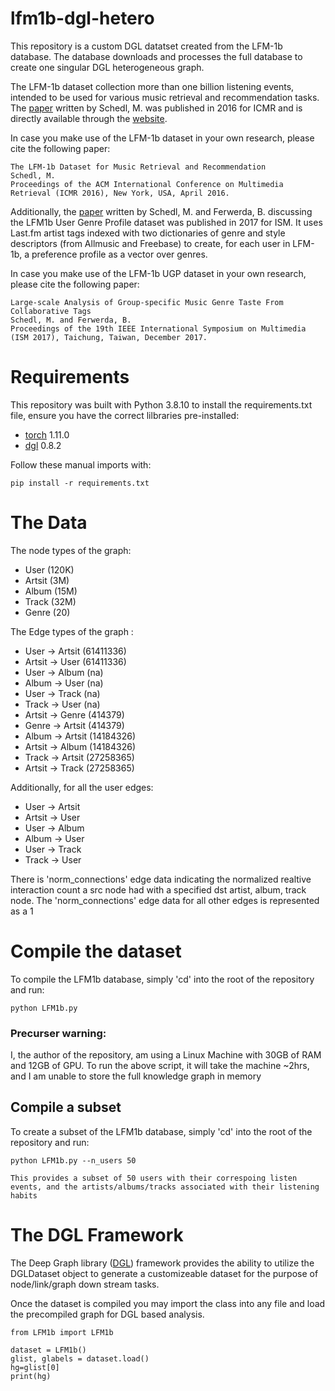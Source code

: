 # lfm1b-dgl-hetero
This repository is a custom DGL datatset created from the LFM-1b database. 
The database downloads and processes the full database to create one singular DGL heterogeneous graph.


The LFM-1b dataset collection more than one billion listening events, intended to be used for various music retrieval and recommendation tasks. 
The [paper](http://www.cp.jku.at/people/schedl/Research/Publications/pdf/schedl_icmr_2016.pdf) written by Schedl, M. was published in 2016 
for ICMR and is directly available through the [website](http://www.cp.jku.at/datasets/LFM-1b/). 

In case you make use of the LFM-1b dataset in your own research, please cite the following paper:

    The LFM-1b Dataset for Music Retrieval and Recommendation
    Schedl, M.
    Proceedings of the ACM International Conference on Multimedia Retrieval (ICMR 2016), New York, USA, April 2016.

Additionally, the [paper](http://www.cp.jku.at/people/schedl/Research/Publications/pdf/schedl_ism_mam_2017.pdf) written by Schedl, M. and Ferwerda, B. discussing
the LFM1b User Genre Profile dataset was published in 2017 for ISM. It uses Last.fm artist tags indexed with two dictionaries of genre and style descriptors 
(from Allmusic and Freebase) to create, for each user in LFM-1b, a preference profile as a vector over genres.


In case you make use of the LFM-1b UGP dataset in your own research, please cite the following paper:


    Large-scale Analysis of Group-specific Music Genre Taste From Collaborative Tags
    Schedl, M. and Ferwerda, B.
    Proceedings of the 19th IEEE International Symposium on Multimedia (ISM 2017), Taichung, Taiwan, December 2017.


# Requirements

This repository was built with Python 3.8.10 to install the requirements.txt file, ensure you have the correct lilbraries pre-installed:

- [torch](https://pytorch.org/) 1.11.0
- [dgl](https://www.dgl.ai/) 0.8.2

Follow these manual imports with:

    pip install -r requirements.txt

# The Data

The node types of the graph:
- User (120K)
- Artsit (3M)
- Album (15M)
- Track (32M)
- Genre (20)

The Edge types of the graph :
- User -> Artsit (61411336)
- Artsit -> User (61411336)
- User -> Album (na)
- Album -> User (na)
- User -> Track (na)
- Track -> User (na)
- Artsit -> Genre (414379)
- Genre -> Artsit (414379)
- Album -> Artsit (14184326)
- Artsit -> Album (14184326)
- Track -> Artsit (27258365)
- Artsit -> Track (27258365)


Additionally, for all the user edges:

- User -> Artsit
- Artsit -> User
- User -> Album 
- Album -> User 
- User -> Track 
- Track -> User

There is 'norm_connections' edge data indicating the normalized realtive interaction count a src node had with a specified dst artist, album, track node. 
The 'norm_connections' edge data for all other edges is represented as a 1 

# Compile the dataset

To compile the LFM1b database, simply 'cd' into the root of the repository and run:

    python LFM1b.py

### **Precurser warning**: 

I, the author of the repository, am using a Linux Machine with 30GB of RAM and 12GB of GPU.  To run the above script, it will take the machine ~2hrs, and I am unable to store the full knowledge graph in memory


## Compile a subset

To create a subset of the LFM1b database, simply 'cd' into the root of the repository and run:

    python LFM1b.py --n_users 50

`This provides a subset of 50 users with their correspoing listen events, and the artists/albums/tracks associated with their listening habits`


# The DGL Framework

The Deep Graph library ([DGL](https://www.dgl.ai/))  framework provides the ability to utilize the DGLDataset object
to generate a customizeable dataset for the purpose of node/link/graph down stream tasks.

Once the dataset is compiled you may import the class into any file and load the precompiled graph for DGL based analysis.

    from LFM1b import LFM1b 

    dataset = LFM1b()
    glist, glabels = dataset.load()
    hg=glist[0]
    print(hg)





